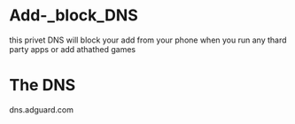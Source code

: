 # Add-_block_DNS
this privet DNS  will block your add from your phone when you run any thard party apps or add athathed games

# The DNS

dns.adguard.com
